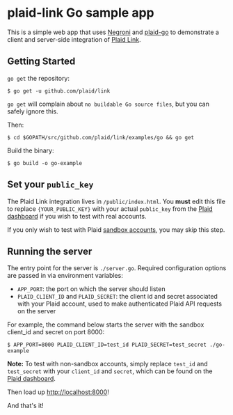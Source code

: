 # plaid-link Go sample app

This is a simple web app that uses [Negroni][1] and [plaid-go][2] to demonstrate a client and server-side integration of [Plaid Link][3].

## Getting Started

`go get` the repository:

```console
$ go get -u github.com/plaid/link
```

`go get` will complain about `no buildable Go source files`, but you can safely ignore this.

Then:

```console
$ cd $GOPATH/src/github.com/plaid/link/examples/go && go get
```

Build the binary:

```console
$ go build -o go-example
```

## Set your `public_key`

The Plaid Link integration lives in `/public/index.html`.  You **must** edit this file to replace `{YOUR_PUBLIC_KEY}` with your actual `public_key` from the [Plaid dashboard][4] if you wish to test with real accounts.

If you only wish to test with Plaid [sandbox accounts][5], you may skip this step.

## Running the server

The entry point for the server is `./server.go`.  Required configuration options are passed in via environment variables:

- `APP_PORT`: the port on which the server should listen
- `PLAID_CLIENT_ID` and `PLAID_SECRET`: the client id and secret associated with your Plaid account, used to make authenticated Plaid API requests on the server

For example, the command below starts the server with the sandbox client_id and secret on port 8000:

```console
$ APP_PORT=8000 PLAID_CLIENT_ID=test_id PLAID_SECRET=test_secret ./go-example
```

**Note:** To test with non-sandbox accounts, simply replace `test_id` and `test_secret` with your `client_id` and `secret`, which can be found on the [Plaid dashboard][4].

Then load up <http://localhost:8000>!

And that's it!

[1]: http://github.com/codegangsta/negroni
[2]: https://github.com/plaid/plaid-go
[3]: https://github.com/plaid/link
[4]: https://plaid.com/account/
[5]: https://plaid.com/docs#sandbox
